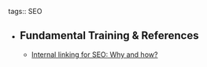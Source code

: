 tags:: SEO

- ## Fundamental Training & References
	- [Internal linking for SEO: Why and how?](https://yoast.com/internal-linking-for-seo-why-and-how/)